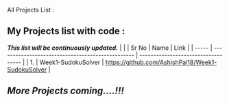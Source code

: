 All Projects List : 

## My Projects list with code : 
***This list will be continuously updated.***
                                                              | |
| Sr No | Name                                              | Link                                |
| ----- | ------------------------------------------------- | ----------------------------------- |
|  1.   | Week1-SudokuSolver                                |  https://github.com/AshishPal18/Week1-SudokuSolver  |    












***More Projects coming....!!!***
---

